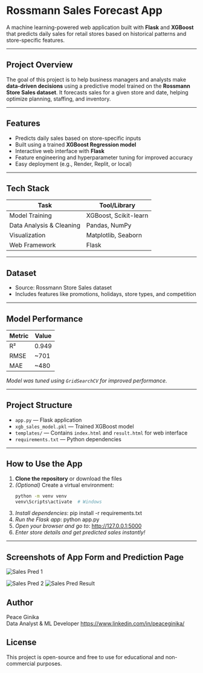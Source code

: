 
# Rossmann Sales Forecast App

A machine learning-powered web application built with **Flask** and **XGBoost** that predicts daily sales for retail stores based on historical patterns and store-specific features.

---

## Project Overview

The goal of this project is to help business managers and analysts make **data-driven decisions** using a predictive model trained on the **Rossmann Store Sales dataset**. It forecasts sales for a given store and date, helping optimize planning, staffing, and inventory.

---

## Features

- Predicts daily sales based on store-specific inputs
- Built using a trained **XGBoost Regression model**
- Interactive web interface with **Flask**
- Feature engineering and hyperparameter tuning for improved accuracy
- Easy deployment (e.g., Render, Replit, or local)

---

## Tech Stack

| Task                    | Tool/Library         |
|-------------------------|----------------------|
| Model Training          | XGBoost, Scikit-learn|
| Data Analysis & Cleaning| Pandas, NumPy        |
| Visualization           | Matplotlib, Seaborn  |
| Web Framework           | Flask                |

---

## Dataset

- Source: Rossmann Store Sales dataset
- Includes features like promotions, holidays, store types, and competition

---

## Model Performance

| Metric | Value |
|--------|-------|
| R²     | 0.949 |
| RMSE   | ~701  |
| MAE    | ~480  |

*Model was tuned using `GridSearchCV` for improved performance.*

---

## Project Structure

- `app.py` — Flask application
- `xgb_sales_model.pkl` — Trained XGBoost model
- `templates/` — Contains `index.html` and `result.html` for web interface
- `requirements.txt` — Python dependencies

---

## How to Use the App

1. **Clone the repository** or download the files
2. *(Optional)* Create a virtual environment:
   ```bash
   python -m venv venv
   venv\Scripts\activate  # Windows
3. *Install dependencies*: pip install -r requirements.txt
4. *Run the Flask app*: python app.py
5. *Open your browser and go to*: http://127.0.0.1:5000
6. *Enter store details and get predicted sales instantly!*

---

## Screenshots of App Form and Prediction Page


![Sales Pred  1](https://github.com/user-attachments/assets/064efd66-0a98-4057-b662-34056b10cd7f)

![Sales Pred 2](https://github.com/user-attachments/assets/d502cdca-307b-4a7f-ba63-5f5dd5ba1283)
![Sales Pred Result](https://github.com/user-attachments/assets/0f1f6952-0640-4b07-aee9-e1651927af04)

## Author

Peace Ginika  
Data Analyst & ML Developer
https://www.linkedin.com/in/peaceginika/   

## License

This project is open-source and free to use for educational and non-commercial purposes.


